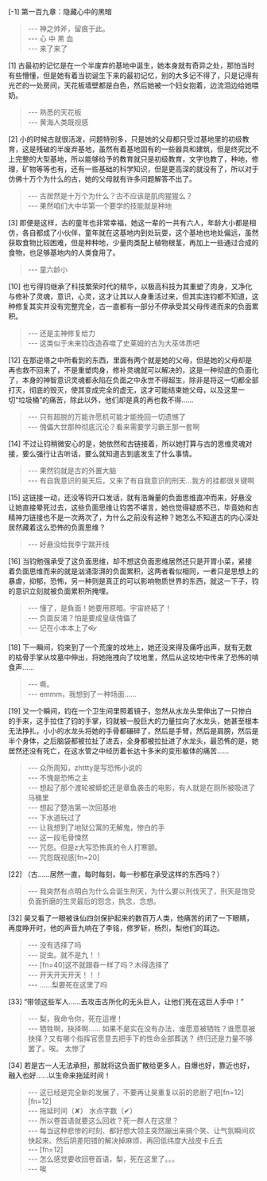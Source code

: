 
[-1] 第一百九章：隐藏心中的黑暗
>--- 神之帅斧，留痕于此。<br>
>--- 心 中 黑 血<br>
>--- 来了来了<br>

[1] 古最初的记忆是在一个半废弃的基地中诞生，她本身就有奇异之处，那怕当时有些懵懂，但是她有着当初诞生下来的最初记忆，别的大多记不得了，只是记得有光芒的一处房间，天花板墙壁都是白色，然后她被一个妇女抱着，边流泪边给她喂奶。
>--- 熟悉的天花板<br>
>--- 黄海人类既视感<br>

[2] 小的时候古就很活泼，问题特别多，只是她的父母都只受过基地里的初级教育，这是残破的半废弃基地，虽然有着基地固有的一些器具和建筑，但是终究比不上完整的大型基地，所以能够给予的教育就只是初级教育，文字也教了，种地，修理，矿物等等也有，还有一些基础的科学知识，但是更高深的就没有了，所以对于仿佛十万个为什么的古，她的父母就有许多问题解答不出了。
>--- 古居然是十万个为什么？古不应该是肌肉猩猩么？<br>
>--- 果然咱们大中华第一个要学的技能就是种地<br>

[3] 即便是这样，古的童年也非常幸福，她这一辈的一共有六人，年龄大小都是相仿，各自都成了小伙伴，童年就在这基地内到处玩耍，这个基地也地处偏远，虽然获取食物比较困难，但是种种地，少量肉类配上植物根茎，再加上一些通过合成的食物，也足够基地内的人类食用了。
>--- 童六龄小<br>

[10] 也亏得钧继承了科技繁荣时代的精华，以极高科技为其重塑了肉身，又净化与修补了灵魂，意识，心灵，这才让其以人身重活过来，但其实连钧都不知道，这种修复其实并没有完整完全，古一直都有一部分不停承受其父母传递而来的负面累积。
>--- 还是主神修复给力<br>
>--- 这类似于未来钧改造吞噬了史莱姆的古为大巫体质吧<br>

[12] 在那逆塔之中所看到的东西，里面有两个就是她的父母，但是她的父母却是再也救不回来了，不是重塑肉身，修补灵魂就可以解决的，这是一种彻底的负面化了，本身的神智意识灵魂都永陷在负面之中永世不得超生，除非是将这一切都全部打灭，彻底的毁灭，使其变成完全的虚无，这才可能结束她父母，以及这里一切“垃圾桶”的痛苦，除此以外，他们却是真的再也救不得……
>--- 只有超脱的万能许愿机可能才能挽回一切遗憾了<br>
>--- 傀儡大世那种彻底沉沦？看来需要学习霸王那一套啊<br>

[14] 不过让钧稍微安心的是，她依然和古链接着，所以她打算与古的思维灵魂对接，要么强行让古听话，要么就知道古到底发生了什么事情。
>--- 果然钧就是古的外置大脑<br>
>--- 有自我意识的昊天后，又来了有自我意识的刑天…我方的挂都很关键啊<br>

[15] 这链接一动，还没等钧开口发话，就有浩瀚量的负面思维直冲而来，好悬没让她直接晕死过去，这些负面思维让钧苦不堪言，她也觉得疑惑不已，毕竟她和古精神力链接也不是一次两次了，为什么之前没有这种？她怎么不知道古的内心深处居然藏着这么恐怖的负面思维？
>--- 好悬没给我李宁踹开线<br>

[16] 当钧勉强承受了这负面思维，却不想这负面思维居然还只是开胃小菜，紧接着负面思维而来的就是汹涌澎湃的负面累积，这两者看似相同，一者只是思想上的暴虐，抑郁，恐怖，另一种则是真正的可以影响物质世界的东西，就这一下子，钧的意识立刻就被负面累积所掩埋。
>--- 懂了，是負面！她要用原暗。宇宙終結了！<br>
>--- 负面反涌？怕是要成皇级傀儡了<br>
>--- 记在小本本上了👓<br>

[18] 下一瞬间，钧来到了一个荒废的坟地上，她还没来得及痛呼出声，就有无数的枯骨手掌从坟墓中伸出，将她拖拽向了坟地里，然后从这坟地中传来了恐怖的啃食声……
>--- 嘶。<br>
>--- emmm，我想到了一种场面......<br>

[19] 又一个瞬间，钧在一个卫生间里照着镜子，忽然从水龙头里伸出了一只惨白的手来，这手拉住了钧的手掌，钧就被一股巨大的力量拉向了水龙头，她甚至根本无法挣扎，小小的水龙头将她的手骨都碾碎了，然后是手臂，然后是肩膀，然后是半个身体，之后脑袋都被拉扯了进去，全身都被拉扯进了水龙头，最恐怖的是，她居然还没有死亡，在这水管之中经历着长达十多米的变形躯体的痛苦……
>--- 众所周知，zhttty是写恐怖小说的<br>
>--- 不愧是恐怖之主<br>
>--- 想起了那个渡轮被蟒蛇还是章鱼袭击的电影，有人就是在厕所被吸进了马桶里<br>
>--- 想起了楚浩第一次回基地<br>
>--- 下水道玩过了<br>
>--- 让我想到了地狱公寓的无解鬼，惨白的手<br>
>--- 这一段毛骨悚然<br>
>--- 咒怨。但是z大写恐怖真的令人打寒颤。<br>
>--- 咒怨既视感[fn=20]<br>

[22] （古……居然一直，每时每刻，每一秒都在承受这样的东西吗？）
>--- 我突然有点明白为什么会诞生刑天，为什么要以刑伐天了，刑天是饱受负面折磨的生灵最后的怨念，执念，念想。<br>

[32] 昊又看了一眼被诛仙四剑保护起来的数百万人类，他痛苦的闭了一下眼睛，再度睁开时，他的声音九响在了李铭，修罗斩，杨烈，梨他们的耳边。
>--- 没有选择了吗<br>
>--- 捉虫。就不是九！！<br>
>--- [fn=40]这不就跟昋一样了吗？木得选择了<br>
>--- 开天开天开天！！！<br>
>--- ……梨要死在这里了吗<br>

[33] “带领这些军人……去攻击古所化的无头巨人，让他们死在这巨人手中！”
>--- 梨，我命令你，死在這裡！<br>
>--- 牺牲啊，抉择啊……
如果不是实在没有办法，谁愿意被牺牲？谁愿意被抉择？又有哪个指挥官愿意去把手下的性命全部葬送？
终归还是力量不够罢了。唉。
太惨了<br>

[34] 若是古一人无法承担，那就将这负面扩散给更多人，自爆也好，靠近也好，融入也好……以生命来拖延时间！
>--- 这已经是完全新的发展了，不要再让昊重复以前的悲剧了吧[fn=12][fn=12]<br>
>--- 拖延时间（✘）
水点字数（✔）<br>
>--- 所以卷首语就要这么回收？死一群人在这里？<br>
>--- 每当这种悲惨的时刻、都好想大领主突然蹦出来搞个笑、让气氛瞬间欢快起来、然后阴差阳错的解决掉麻烦、再回低纬度大战皮卡丘去<br>
>--- [fn=12]<br>
>--- 怎么感觉要收回卷首语，梨，死在这里了。。。<br>
>--- 唉<br>
